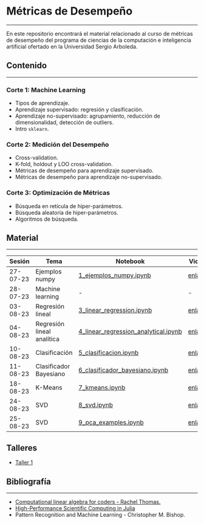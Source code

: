 # Métricas de Desempeño
---

En este repositorio encontrará el material relacionado al curso de métricas de desempeño del programa de ciencias de la computación e inteligencia artificial ofertado en la Universidad Sergio Arboleda.

## Contenido
---

### Corte 1: Machine Learning

- Tipos de aprendizaje.
- Aprendizaje supervisado: regresión y clasificación.
- Aprendizaje no-supervisado: agrupamiento, reducción de dimensionalidad, detección de outliers.
- Intro `sklearn`.

### Corte 2: Medición del Desempeño

- Cross-validation.
- K-fold, holdout y LOO cross-validation.
- Métricas de desempeño para aprendizaje supervisado.
- Métricas de desempeño para aprendizaje no-supervisado.

### Corte 3: Optimización de Métricas

- Búsqueda en retícula de hiper-parámetros.
- Búsqueda aleatoria de hiper-parámetros.
- Algoritmos de búsqueda.

## Material
---

| Sesión | Tema | Notebook | Video |
| --- | --- | --- | --- |
| 27-07-23 | Ejemplos numpy | [1_ejemplos_numpy.ipynb](https://github.com/juselara1/usa_metrics/blob/main/src/1_ejemplos_numpy.ipynb) | [enlace](https://drive.google.com/file/d/1V3jDpOvXbY3b4dIWcmlNHrM2Ic0Qjcj8/view?usp=sharing) |
| 28-07-23 | Machine learning | - | - |
| 03-08-23 | Regresión lineal | [3_linear_regression.ipynb](https://github.com/juselara1/usa_metrics/blob/main/src/3_linear_regression.ipynb) | [enlace](https://drive.google.com/file/d/1akpw2LKxPu3sfAcwOaMdH-CF1ZfaHbt5/view?usp=drive_link) |
| 04-08-23 | Regresión lineal analítica | [4_linear_regression_analytical.ipynb](https://github.com/juselara1/usa_metrics/blob/main/src/4_linear_regression_analytical.ipynb) | [enlace](https://drive.google.com/file/d/1b9dhIO3YZTphiH6hs0xM0y1zuqfHyHQV/view?usp=drive_link) |
| 10-08-23 | Clasificación | [5_clasificacion.ipynb](https://github.com/juselara1/usa_metrics/blob/main/src/5_clasificacion.ipynb) | [enlace](https://drive.google.com/file/d/1qDApBD9RiKfqzB_psKHkl4PMdZ4MhMP-/view?usp=drive_link) |
| 11-08-23 | Clasificador Bayesiano | [6_clasificador_bayesiano.ipynb](https://github.com/juselara1/usa_metrics/blob/main/src/6_clasificador_bayesiano.ipynb) | [enlace](https://drive.google.com/file/d/1xMd1KQvipndCJN4kx-UsD44fE9m_fyv0/view?usp=drive_link) |
| 18-08-23 | K-Means | [7_kmeans.ipynb](https://github.com/juselara1/usa_metrics/blob/main/src/7_kmeans.ipynb) | [enlace]() |
| 24-08-23 | SVD | [8_svd.ipynb](https://github.com/juselara1/usa_metrics/blob/main/src/8_svd.ipynb) | [enlace](https://drive.google.com/file/d/1y5eKVTMT8dM9b_IWex8PsaUUPldlRYqw/view?usp=drive_link) |
| 25-08-23 | SVD | [9_pca_examples.ipynb](https://github.com/juselara1/usa_metrics/blob/main/src/9_pca_examples.ipynb) | [enlace](https://drive.google.com/file/d/1LnnQsj5KQ279OWS0SqEUi-I34XSOqIET/view?usp=drive_link) |

## Talleres

- [Taller 1](https://github.com/juselara1/usa_metrics/blob/main/src/taller1.ipynb)

## Bibliografía
---

- [Computational linear algebra for coders - Rachel Thomas.](https://github.com/fastai/numerical-linear-algebra)
- [High-Performance Scientific Computing in Julia](https://juselara1.github.io/hpsc.jl/intro.html)
- Pattern Recognition and Machine Learning - Christopher M. Bishop.
